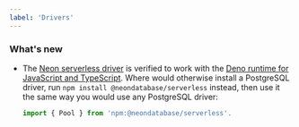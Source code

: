 ```yaml
---
label: 'Drivers'
---
```


### What's new

- The [Neon serverless driver](https://github.com/neondatabase/serverless) is verified to work with the [Deno runtime for JavaScript and TypeScript](https://github.com/denoland/deno). Where would otherwise install a PostgreSQL driver, run `npm install @neondatabase/serverless` instead, then use it the same way you would use any PostgreSQL driver:

  ```js
  import { Pool } from 'npm:@neondatabase/serverless'.
  ```
